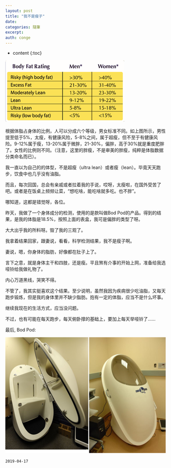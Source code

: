 ```yaml
---
layout: post
title: "我不是瘦子"
date:
categories: 隨筆
excerpt:
auth: conge
---
```

* content
{:toc}

![](/assets/images/隨筆/118382-b1e15c311fd63990.png)

根据体脂占身体的比例，人可以分成六个等级，男女标准不同。如上图所示，男性提至低于5%，太瘦，有健康风险，5-8%之间，属于超瘦，但不至于有健康风险。9-12%属于瘦，13-20%属于微胖，21-30%，偏胖，高于30%就是重度肥胖了。女性的比例则不同。（注意，这里的胖瘦，不是审美的胖瘦，纯粹是体脂数据分类命名而已）。

我一直以为自己的的体型，不是超瘦（ultra lean）或者瘦（lean）。毕竟天天跑步，饮食中也几乎没有油脂。

而且，每次回国，总会有亲戚或者拉着我的手说，哎呀，太瘦啦，在国外受苦了吧。或者是在饭桌上频频让菜，“想吃啥，能吃啥就多吃。也不胖”。

哪知道，这都是错觉呀，各位。

昨天，我做了一个身体成分的检测，使用的是款叫做Bod Pod的产品。得到的结果，是我的体脂是18.5%，按照上面的表盒，我可是偏胖的类型了呀。

大大出乎我的所料呀。毁了我的三观了。

我拿着结果回家，跟妻说，看看，科学检测结果，我不是瘦子啊。

妻说，嗯，你身体的脂肪，好像都在肚子上了。

言下之意，就是身体主干和四肢，还是瘦。平且煞有介事的开始上网，准备给我选哑铃给我做礼物了。

内心万道黑线，哭笑不得。

不管了，我其实挺喜欢这个结果。至少说明，虽然我因为疾病很少吃油脂，又每天跑步锻炼，但是我的身体里并不缺少脂肪。抱有一定的体脂，应当不是什么坏事。

继续我现在的生活方式，应当没问题。

不过，也有可能在每天跑步，每天俯卧撑的基础上，要加上每天举哑铃了……

最后, Bod Pod:

![ ](/assets/images/隨筆/118382-e511471acce7ae1d.png)


```
2019-04-17
```
